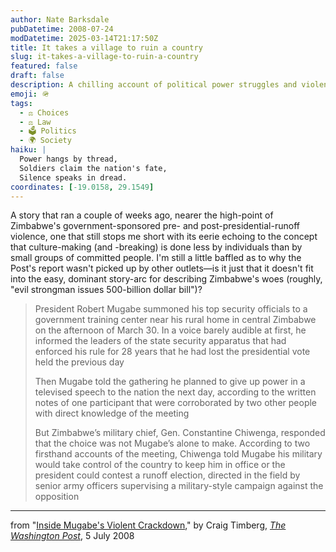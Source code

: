 ```yaml
---
author: Nate Barksdale
pubDatetime: 2008-07-24
modDatetime: 2025-03-14T21:17:50Z
title: It takes a village to ruin a country
slug: it-takes-a-village-to-ruin-a-country
featured: false
draft: false
description: A chilling account of political power struggles and violent coercion in Zimbabwe under Mugabe's regime.
emoji: 🪖
tags:
  - ⚖️ Choices
  - ⚖️ Law
  - 🗳️ Politics
  - 🌍 Society
haiku: |
  Power hangs by thread,  
  Soldiers claim the nation's fate,  
  Silence speaks in dread.
coordinates: [-19.0158, 29.1549]
---
```


A story that ran a couple of weeks ago, nearer the high-point of Zimbabwe's government-sponsored pre- and post-presidential-runoff violence, one that still stops me short with its eerie echoing to the concept that culture-making (and -breaking) is done less by individuals than by small groups of committed people. I'm still a little baffled as to why the Post's report wasn't picked up by other outlets—is it just that it doesn't fit into the easy, dominant story-arc for describing Zimbabwe's woes (roughly, "evil strongman issues 500-billion dollar bill")?

> President Robert Mugabe summoned his top security officials to a government training center near his rural home in central Zimbabwe on the afternoon of March 30. In a voice barely audible at first, he informed the leaders of the state security apparatus that had enforced his rule for 28 years that he had lost the presidential vote held the previous day
>
> Then Mugabe told the gathering he planned to give up power in a televised speech to the nation the next day, according to the written notes of one participant that were corroborated by two other people with direct knowledge of the meeting
>
> But Zimbabwe’s military chief, Gen. Constantine Chiwenga, responded that the choice was not Mugabe’s alone to make. According to two firsthand accounts of the meeting, Chiwenga told Mugabe his military would take control of the country to keep him in office or the president could contest a runoff election, directed in the field by senior army officers supervising a military-style campaign against the opposition

---

from "[Inside Mugabe's Violent Crackdown](http://web.archive.org/web/20230601024558/https://www.washingtonpost.com/wp-dyn/content/article/2008/07/04/AR2008070402771.html)," by Craig Timberg, [_The Washington Post_](http://web.archive.org/web/20250210152953/https://www.washingtonpost.com/), 5 July 2008

